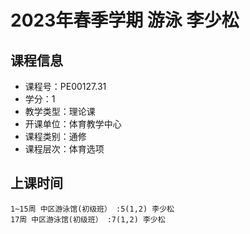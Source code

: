 # 2023年春季学期 游泳 李少松






## 课程信息

- 课程号：PE00127.31
- 学分：1
- 教学类型：理论课
- 开课单位：体育教学中心
- 课程类别：通修
- 课程层次：体育选项

## 上课时间

```
1~15周 中区游泳馆(初级班） :5(1,2) 李少松
17周 中区游泳馆(初级班） :7(1,2) 李少松
```

